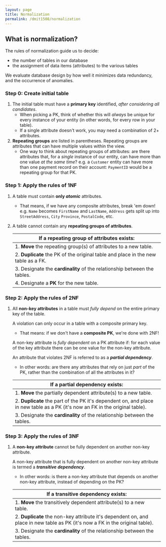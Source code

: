 ```yaml
---
layout: page
title: Normalization
permalink: /dmit1508/normalization
---
```


## What is normalization?

The rules of normalization guide us to decide:
- the number of tables in our database
- the assignment of data items (attributes) to the various tables

We evaluate database design by how well it minimizes data redundancy, and the occurrence of anomalies.

### Step 0: Create initial table
1. The initial table must have a **primary key** identified, *after considering all candidates*.
    + When picking a PK, think of whether this will *always* be unique for every instance of your entity (in other words, for every row in your table).
    + If a single attribute doesn't work, you may need a combination of 2+ attributes.
1. **Repeating groups** are listed in parentheses. Repeating groups are attributes that can have multiple values within the view.
    + One way to think about repeating groups of attributes: are there attributes that, for a *single* instance of our entity, can have more than one value *at the same time*? e.g. a `Customer` entity can have more than one payment record on their account: `PaymentID` would be a repeating group for that PK.

### Step 1: Apply the rules of 1NF
1.  A table must contain **only *atomic*** attributes.
    + That means, if we have any composite attributes, break 'em down! e.g. `Name` becomes `FirstName` and `LastName`, `Address` gets split up into `StreetAddress`, `City` `Province`, `PostalCode`, etc.
1.  A table cannot contain any **repeating groups of attributes**.

    | If a repeating group of attributes exists:
    |---
    |1. **Move** the repeating group(s) of attributes to a new table.
    |2. **Duplicate** the PK of the original table and place in the new table as a FK.
    |3. Designate the **cardinality** of the relationship between the tables.
    |4. Designate a **PK** for the new table.
    
### Step 2: Apply the rules of 2NF

1. All **non-key attributes** in a table must *fully depend* on the entire primary key of the table.

    A violation can only occur in a table with a composite primary key.
    + That means: if we don't have a **composite PK**, we're done with 2NF!
    
    A non-key attribute is *fully dependent* on a PK attribute if: for each value of the key attribute there can be one value for the non-key attribute.
    
    An attribute that violates 2NF is referred to as a ***partial dependency***.
    + In other words: are there any attributes that rely on just *part* of the PK, rather than the combination of all the attributes in it?
    
    | If a partial dependency exists:
    |---
    |1. **Move** the partially dependent attribute(s) to a new table.
    |2. **Duplicate** the part of the PK it's dependent on, and place in new table as a PK (it's now an FK in the original table). 
    |3. Designate the **cardinality** of the relationship between the tables.
    
### Step 3: Apply the rules of 3NF
    
1. A **non-key attribute** cannot be fully dependent on another non-key attribute.
    
   A non-key attribute that is fully dependent on another non-key attribute is termed a ***transitive dependency***.
   + In other words: is there a non-key attribute that depends on another non-key attribute, instead of depending on the PK?
        
    |If a transitive dependency exists:
    |---
    |1. **Move** the transitively dependent attribute(s) to a new table.
    |2. **Duplicate** the non-key attribute it's dependent on, and place in new table as PK (it's now a FK in the original table).
    |3. Designate the **cardinality** of the relationship between the tables.